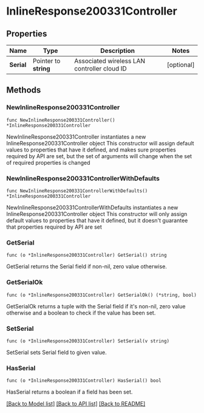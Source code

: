# InlineResponse200331Controller

## Properties

Name | Type | Description | Notes
------------ | ------------- | ------------- | -------------
**Serial** | Pointer to **string** | Associated wireless LAN controller cloud ID | [optional] 

## Methods

### NewInlineResponse200331Controller

`func NewInlineResponse200331Controller() *InlineResponse200331Controller`

NewInlineResponse200331Controller instantiates a new InlineResponse200331Controller object
This constructor will assign default values to properties that have it defined,
and makes sure properties required by API are set, but the set of arguments
will change when the set of required properties is changed

### NewInlineResponse200331ControllerWithDefaults

`func NewInlineResponse200331ControllerWithDefaults() *InlineResponse200331Controller`

NewInlineResponse200331ControllerWithDefaults instantiates a new InlineResponse200331Controller object
This constructor will only assign default values to properties that have it defined,
but it doesn't guarantee that properties required by API are set

### GetSerial

`func (o *InlineResponse200331Controller) GetSerial() string`

GetSerial returns the Serial field if non-nil, zero value otherwise.

### GetSerialOk

`func (o *InlineResponse200331Controller) GetSerialOk() (*string, bool)`

GetSerialOk returns a tuple with the Serial field if it's non-nil, zero value otherwise
and a boolean to check if the value has been set.

### SetSerial

`func (o *InlineResponse200331Controller) SetSerial(v string)`

SetSerial sets Serial field to given value.

### HasSerial

`func (o *InlineResponse200331Controller) HasSerial() bool`

HasSerial returns a boolean if a field has been set.


[[Back to Model list]](../README.md#documentation-for-models) [[Back to API list]](../README.md#documentation-for-api-endpoints) [[Back to README]](../README.md)


